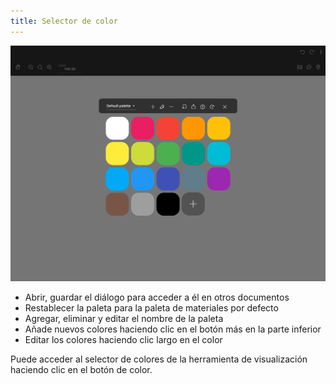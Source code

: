 ```yaml
---
title: Selector de color
---
```


![Selector de color](color_picker.png)

* Abrir, guardar el diálogo para acceder a él en otros documentos
* Restablecer la paleta para la paleta de materiales por defecto
* Agregar, eliminar y editar el nombre de la paleta
* Añade nuevos colores haciendo clic en el botón más en la parte inferior
* Editar los colores haciendo clic largo en el color

Puede acceder al selector de colores de la herramienta de visualización haciendo clic en el botón de color.
